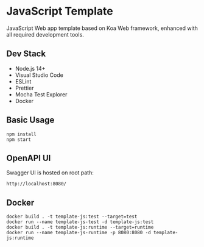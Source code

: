 # JavaScript Template

JavaScript Web app template based on Koa Web framework, enhanced with all required development tools.

## Dev Stack

- Node.js 14+
- Visual Studio Code
- ESLint
- Prettier
- Mocha Test Explorer
- Docker

## Basic Usage

```
npm install
npm start
```

## OpenAPI UI

Swagger UI is hosted on root path:

```
http://localhost:8080/
```

## Docker

```
docker build . -t template-js:test --target=test
docker run --name template-js-test -d template-js:test
docker build . -t template-js:runtime --target=runtime
docker run --name template-js-runtime -p 8080:8080 -d template-js:runtime
```
